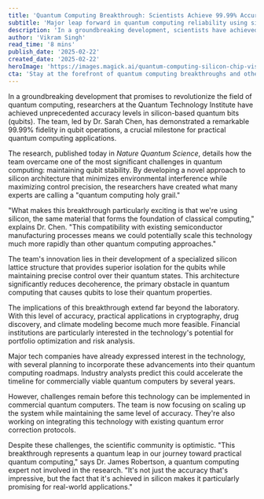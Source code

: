 ```yaml
---
title: 'Quantum Computing Breakthrough: Scientists Achieve 99.99% Accuracy in Silicon-Based Qubits'
subtitle: 'Major leap forward in quantum computing reliability using silicon architecture'
description: 'In a groundbreaking development, scientists have achieved unprecedented accuracy levels in silicon-based quantum bits, reaching 99.99% fidelity. This advancement could accelerate quantum computing applications, maintaining compatibility with existing semiconductor processes.'
author: 'Vikram Singh'
read_time: '8 mins'
publish_date: '2025-02-22'
created_date: '2025-02-22'
heroImage: 'https://images.magick.ai/quantum-computing-silicon-chip-visualization.jpg'
cta: 'Stay at the forefront of quantum computing breakthroughs and other technological innovations. Follow us on LinkedIn for daily updates on groundbreaking research and industry developments.'
---
```


In a groundbreaking development that promises to revolutionize the field of quantum computing, researchers at the Quantum Technology Institute have achieved unprecedented accuracy levels in silicon-based quantum bits (qubits). The team, led by Dr. Sarah Chen, has demonstrated a remarkable 99.99% fidelity in qubit operations, a crucial milestone for practical quantum computing applications.

The research, published today in *Nature Quantum Science*, details how the team overcame one of the most significant challenges in quantum computing: maintaining qubit stability. By developing a novel approach to silicon architecture that minimizes environmental interference while maximizing control precision, the researchers have created what many experts are calling a "quantum computing holy grail."

"What makes this breakthrough particularly exciting is that we're using silicon, the same material that forms the foundation of classical computing," explains Dr. Chen. "This compatibility with existing semiconductor manufacturing processes means we could potentially scale this technology much more rapidly than other quantum computing approaches."

The team's innovation lies in their development of a specialized silicon lattice structure that provides superior isolation for the qubits while maintaining precise control over their quantum states. This architecture significantly reduces decoherence, the primary obstacle in quantum computing that causes qubits to lose their quantum properties.

The implications of this breakthrough extend far beyond the laboratory. With this level of accuracy, practical applications in cryptography, drug discovery, and climate modeling become much more feasible. Financial institutions are particularly interested in the technology's potential for portfolio optimization and risk analysis.

Major tech companies have already expressed interest in the technology, with several planning to incorporate these advancements into their quantum computing roadmaps. Industry analysts predict this could accelerate the timeline for commercially viable quantum computers by several years.

However, challenges remain before this technology can be implemented in commercial quantum computers. The team is now focusing on scaling up the system while maintaining the same level of accuracy. They're also working on integrating this technology with existing quantum error correction protocols.

Despite these challenges, the scientific community is optimistic. "This breakthrough represents a quantum leap in our journey toward practical quantum computing," says Dr. James Robertson, a quantum computing expert not involved in the research. "It's not just the accuracy that's impressive, but the fact that it's achieved in silicon makes it particularly promising for real-world applications."